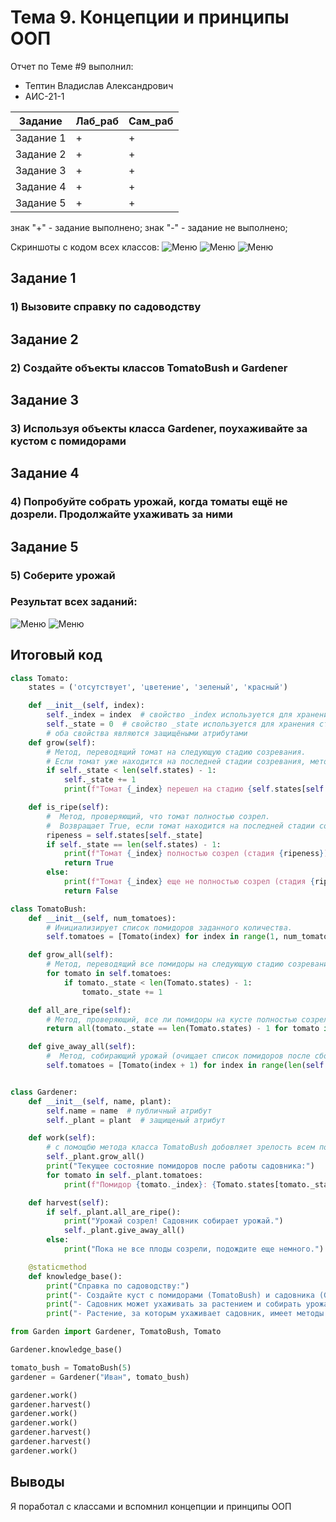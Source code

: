 # Тема 9. Концепции и принципы ООП
Отчет по Теме #9 выполнил:
- Тептин Владислав Александрович
- АИС-21-1

| Задание | Лаб_раб | Сам_раб |
| ------ | ------ | ------ |
| Задание 1 | + | + |
| Задание 2 | + | + |
| Задание 3 | + | + |
| Задание 4 | + | + |
| Задание 5 | + | + |
 

знак "+" - задание выполнено; знак "-" - задание не выполнено;

Скриншоты с кодом всех классов:
![Меню](https://github.com/boogeyman144/origin/blob/Тема_9/Pic/Tomato.png)
![Меню](https://github.com/boogeyman144/origin/blob/Тема_9/Pic/TomatoBush.png)
![Меню](https://github.com/boogeyman144/origin/blob/Тема_9/Pic/Gardener.png)

## Задание 1
### 1) Вызовите справку по садоводству

## Задание 2
### 2) Создайте объекты классов TomatoBush и Gardener

## Задание 3
### 3) Используя объекты класса Gardener, поухаживайте за кустом с помидорами

## Задание 4
### 4) Попробуйте собрать урожай, когда томаты ещё не дозрели. Продолжайте ухаживать за ними

## Задание 5
### 5) Соберите урожай

### Результат всех заданий:
![Меню](https://github.com/boogeyman144/origin/blob/Тема_9/Pic/Tests.png)
![Меню](https://github.com/boogeyman144/origin/blob/Тема_9/Pic/Result.png)

## Итоговый код
```python
class Tomato:
    states = ('отсутствует', 'цветение', 'зеленый', 'красный')

    def __init__(self, index):
        self._index = index  # свойство _index используется для хранения индекса помидора
        self._state = 0  # свойство _state используется для хранения стадии созревания помидора
        # оба свойства являются защищёными атрибутами
    def grow(self):
        # Метод, переводящий томат на следующую стадию созревания.
        # Если томат уже находится на последней стадии созревания, метод не делает ничего.
        if self._state < len(self.states) - 1:
            self._state += 1
            print(f"Томат {_index} перешел на стадию {self.states[self._state]}")

    def is_ripe(self):
        #  Метод, проверяющий, что томат полностью созрел.
        #  Возвращает True, если томат находится на последней стадии созревания, иначе False.
        ripeness = self.states[self._state]
        if self._state == len(self.states) - 1:
            print(f"Томат {_index} полностью созрел (стадия {ripeness})")
            return True
        else:
            print(f"Томат {_index} еще не полностью созрел (стадия {ripeness})")
            return False

class TomatoBush:
    def __init__(self, num_tomatoes):
        # Инициализирует список помидоров заданного количества.
        self.tomatoes = [Tomato(index) for index in range(1, num_tomatoes + 1)]

    def grow_all(self):
        # Метод, переводящий все помидоры на следующую стадию созревания.
        for tomato in self.tomatoes:
            if tomato._state < len(Tomato.states) - 1:
                tomato._state += 1

    def all_are_ripe(self):
        # Метод, проверяющий, все ли помидоры на кусте полностью созрели.
        return all(tomato._state == len(Tomato.states) - 1 for tomato in self.tomatoes)

    def give_away_all(self):
        #  Метод, собирающий урожай (очищает список помидоров после сбора урожая).
        self.tomatoes = [Tomato(index + 1) for index in range(len(self.tomatoes))]


class Gardener:
    def __init__(self, name, plant):
        self.name = name  # публичный атрибут
        self._plant = plant  # защищеный атрибут

    def work(self):
        # с помощбю метода класса TomatoBush добовляет зрелость всем помидорам, а также выводит их статус в консоль
        self._plant.grow_all()
        print("Текущее состояние помидоров после работы садовника:")
        for tomato in self._plant.tomatoes:
            print(f"Помидор {tomato._index}: {Tomato.states[tomato._state]}")

    def harvest(self):
        if self._plant.all_are_ripe():
            print("Урожай созрел! Садовник собирает урожай.")
            self._plant.give_away_all()
        else:
            print("Пока не все плоды созрели, подождите еще немного.")

    @staticmethod
    def knowledge_base():
        print("Справка по садоводству:")
        print("- Создайте куст с помидорами (TomatoBush) и садовника (Gardener).")
        print("- Садовник может ухаживать за растением и собирать урожай.")
        print("- Растение, за которым ухаживает садовник, имеет методы для роста и проверки зрелости помидоров.")
```
```python
from Garden import Gardener, TomatoBush, Tomato

Gardener.knowledge_base()

tomato_bush = TomatoBush(5)
gardener = Gardener("Иван", tomato_bush)

gardener.work()
gardener.harvest()
gardener.work()
gardener.work()
gardener.harvest()
gardener.harvest()
gardener.work()
```
## Выводы
Я поработал с классами и вспомнил концепции и принципы ООП
